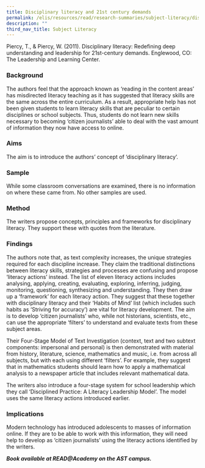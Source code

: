 ```yaml
---
title: Disciplinary literacy and 21st century demands
permalink: /elis/resources/read/research-summaries/subject-literacy/disciplinary-literacy-21st-century-demands/
description: ""
third_nav_title: Subject Literacy
---
```

Piercy, T., & Piercy, W. (2011). Disciplinary literacy: Redefining deep understanding and leadership for 21st-century demands. Englewood, CO: The Leadership and Learning Center.

### Background

The authors feel that the approach known as ‘reading in the content areas’ has misdirected literacy teaching as it has suggested that literacy skills are the same across the entire curriculum. As a result, appropriate help has not been given students to learn literacy skills that are peculiar to certain disciplines or school subjects. Thus, students do not learn new skills necessary to becoming ‘citizen journalists’ able to deal with the vast amount of information they now have access to online.

### Aims

The aim is to introduce the authors’ concept of ‘disciplinary literacy’.

### Sample

While some classroom conversations are examined, there is no information on where these came from. No other samples are used.

### Method

The writers propose concepts, principles and frameworks for disciplinary literacy. They support these with quotes from the literature.

### Findings

The authors note that, as text complexity increases, the unique strategies required for each discipline increase. They claim the traditional distinctions between literacy skills, strategies and processes are confusing and propose ‘literacy actions’ instead. The list of eleven literacy actions includes analysing, applying, creating, evaluating, exploring, inferring, judging, monitoring, questioning, synthesizing and understanding. They then draw up a ‘framework’ for each literacy action. They suggest that these together with disciplinary literacy and their ‘Habits of Mind’ list (which includes such habits as ‘Striving for accuracy’) are vital for literacy development. The aim is to develop ‘citizen journalists’ who, while not historians, scientists, etc., can use the appropriate ‘filters’ to understand and evaluate texts from these subject areas.

Their Four-Stage Model of Text Investigation (context, text and two subtext components: impersonal and personal) is then demonstrated with material from history, literature, science, mathematics and music, i.e. from across all subjects, but with each using different ‘filters’. For example, they suggest that in mathematics students should learn how to apply a mathematical analysis to a newspaper article that includes relevant mathematical data.

The writers also introduce a four-stage system for school leadership which they call ‘Disciplined Practice: A Literacy Leadership Model’. The model uses the same literacy actions introduced earlier.

### Implications

Modern technology has introduced adolescents to masses of information online. If they are to be able to work with this information, they will need help to develop as ‘citizen journalists’ using the literacy actions identified by the writers.


**_Book available at READ@Academy on the AST campus._**